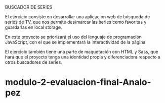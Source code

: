 BUSCADOR DE SERIES

El ejercicio consiste en desarrollar una aplicación web de búsqueda de series de TV, que nos permite des/marcar las series como favoritas y guardarlas en local storage.

En este proyecto se priorizará el uso del lenguaje de programación JavaScript, con el que se implementará la interactividad de la página.

El ejercicio también tiene una parte de maquetación con HTML y Sass, que hará que el proyecto tenga una identidad propia y diferenciadora respecto a otros buscadores de series.
# modulo-2-evaluacion-final-Analo-pez
